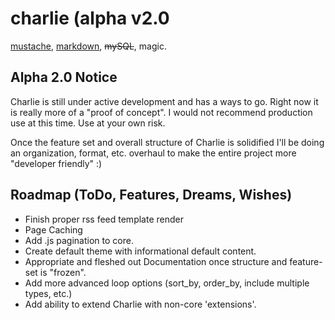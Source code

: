 charlie (alpha v2.0
==================

[mustache][1], [markdown][2], ~~mySQL~~, magic.

## Alpha 2.0 Notice

Charlie is still under active development and has a ways to go. Right now it is really more of a "proof of concept". I would not recommend production use at this time. Use at your own risk. 

Once the feature set and overall structure of Charlie is solidified I'll be doing an organization, format, etc. overhaul to make the entire project more "developer friendly" :)


## Roadmap (ToDo, Features, Dreams, Wishes)

* Finish proper rss feed template render
* Page Caching
* Add .js pagination to core.
* Create default theme with informational default content.
* Appropriate and fleshed out Documentation once structure and feature-set is "frozen".
* Add more advanced loop options (sort_by, order_by, include multiple types, etc.)
* Add ability to extend Charlie with non-core 'extensions'.











[1]: http://mustache.github.com/  "Logic-less templates"
[2]: http://daringfireball.net/projects/markdown/ "Markdown"